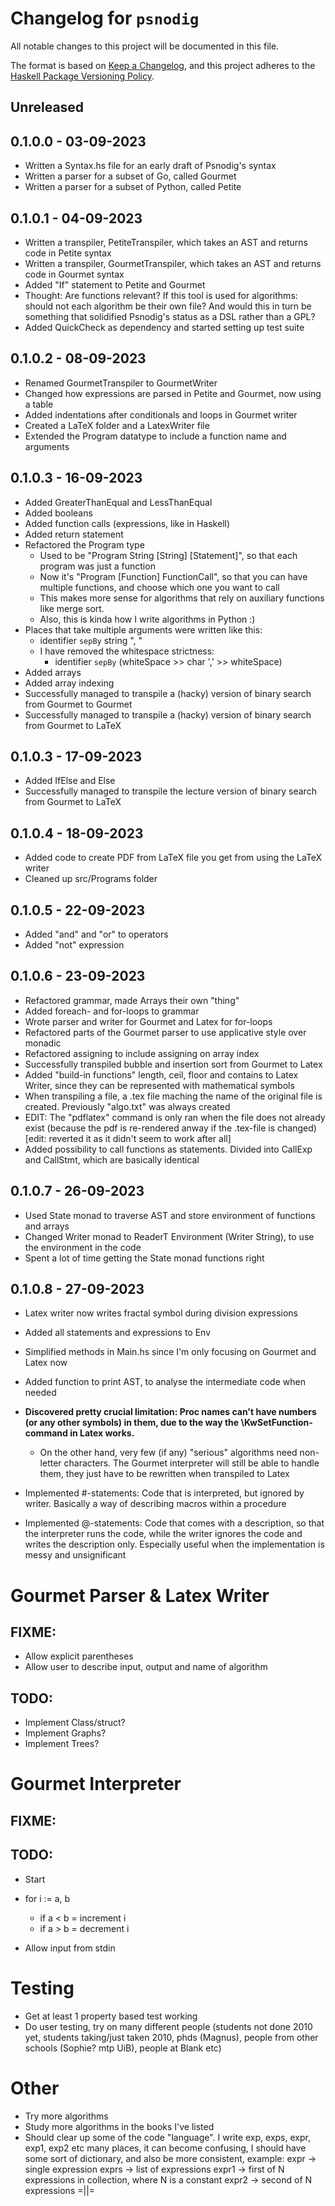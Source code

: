 # Changelog for `psnodig`

All notable changes to this project will be documented in this file.

The format is based on [Keep a Changelog](https://keepachangelog.com/en/1.0.0/),
and this project adheres to the
[Haskell Package Versioning Policy](https://pvp.haskell.org/).

## Unreleased

## 0.1.0.0 - 03-09-2023

- Written a Syntax.hs file for an early draft of Psnodig's syntax
- Written a parser for a subset of Go, called Gourmet
- Written a parser for a subset of Python, called Petite

## 0.1.0.1 - 04-09-2023

- Written a transpiler, PetiteTranspiler, which takes an AST and returns code in Petite syntax
- Written a transpiler, GourmetTranspiler, which takes an AST and returns code in Gourmet syntax
- Added "If" statement to Petite and Gourmet
- Thought: Are functions relevant? If this tool is used for algorithms: should not each algorithm be their own file? And would this in turn be something that solidified Psnodig's status as a DSL rather than a GPL?
- Added QuickCheck as dependency and started setting up test suite

## 0.1.0.2 - 08-09-2023

- Renamed GourmetTranspiler to GourmetWriter
- Changed how expressions are parsed in Petite and Gourmet, now using a table
- Added indentations after conditionals and loops in Gourmet writer
- Created a LaTeX folder and a LatexWriter file
- Extended the Program datatype to include a function name and arguments

## 0.1.0.3 - 16-09-2023

- Added GreaterThanEqual and LessThanEqual
- Added booleans
- Added function calls (expressions, like in Haskell)
- Added return statement
- Refactored the Program type
  - Used to be "Program String [String] [Statement]", so that each program was just a function
  - Now it's "Program [Function] FunctionCall", so that you can have multiple functions, and choose which one you want to call
  - This makes more sense for algorithms that rely on auxiliary functions like merge sort.
  - Also, this is kinda how I write algorithms in Python :)
- Places that take multiple arguments were written like this:
  - identifier `sepBy` string ", "
  - I have removed the whitespace strictness:
    - identifier `sepBy` (whiteSpace >> char ',' >> whiteSpace)
- Added arrays
- Added array indexing
- Successfully managed to transpile a (hacky) version of binary search from Gourmet to Gourmet
- Successfully managed to transpile a (hacky) version of binary search from Gourmet to LaTeX

## 0.1.0.3 - 17-09-2023

- Added IfElse and Else
- Successfully managed to transpile the lecture version of binary search from Gourmet to LaTeX

## 0.1.0.4 - 18-09-2023

- Added code to create PDF from LaTeX file you get from using the LaTeX writer
- Cleaned up src/Programs folder

## 0.1.0.5 - 22-09-2023

- Added "and" and "or" to operators
- Added "not" expression

## 0.1.0.6 - 23-09-2023

- Refactored grammar, made Arrays their own "thing"
- Added foreach- and for-loops to grammar
- Wrote parser and writer for Gourmet and Latex for for-loops
- Refactored parts of the Gourmet parser to use applicative style over monadic
- Refactored assigning to include assigning on array index
- Successfully transpiled bubble and insertion sort from Gourmet to Latex
- Added "build-in functions" length, ceil, floor and contains to Latex Writer, since they can be represented with mathematical symbols
- When transpiling a file, a .tex file maching the name of the original file is created. Previously "algo.txt" was always created
- EDIT: The "pdflatex" command is only ran when the file does not already exist (because the pdf is re-rendered anway if the .tex-file is changed) [edit: reverted it as it didn't seem to work after all]
- Added possibility to call functions as statements. Divided into CallExp and CallStmt, which are basically identical

## 0.1.0.7 - 26-09-2023

- Used State monad to traverse AST and store environment of functions and arrays
- Changed Writer monad to ReaderT Environment (Writer String), to use the environment in the code
- Spent a lot of time getting the State monad functions right

## 0.1.0.8 - 27-09-2023

- Latex writer now writes fractal symbol during division expressions
- Added all statements and expressions to Env
- Simplified methods in Main.hs since I'm only focusing on Gourmet and Latex now
- Added function to print AST, to analyse the intermediate code when needed

- **Discovered pretty crucial limitation: Proc names can't have numbers (or any other symbols) in them, due to the way the \KwSetFunction-command in Latex works.**

  - On the other hand, very few (if any) "serious" algorithms need non-letter characters. The Gourmet interpreter will still be able to handle them, they just have to be rewritten when transpiled to Latex

- Implemented #-statements: Code that is interpreted, but ignored by writer. Basically a way of describing macros within a procedure
- Implemented @-statements: Code that comes with a description, so that the interpreter runs the code, while the writer ignores the code and writes the description only. Especially useful when the implementation is messy and unsignificant

# Gourmet Parser & Latex Writer

## FIXME:

- Allow explicit parentheses
- Allow user to describe input, output and name of algorithm

## TODO:

- Implement Class/struct?
- Implement Graphs?
- Implement Trees?

# Gourmet Interpreter

## FIXME:

## TODO:

- Start
- for i := a, b

  - if a < b = increment i
  - if a > b = decrement i

- Allow input from stdin

# Testing

- Get at least 1 property based test working
- Do user testing, try on many different people (students not done 2010 yet, students taking/just taken 2010, phds (Magnus), people from other schools (Sophie? mtp UiB), people at Blank etc)

# Other

- Try more algorithms
- Study more algorithms in the books I've listed
- Should clear up some of the code "language". I write exp, exps, expr, exp1, exp2 etc many places, it can become confusing, I should have some sort of dictionary, and also be more consistent, example:
  expr -> single expression
  exprs -> list of expressions
  expr1 -> first of N expressions in collection, where N is a constant
  expr2 -> second of N expressions =||=
